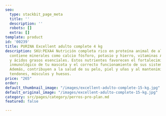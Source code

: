 ```yaml
---
seo:
  type: stackbit_page_meta
  title: ''
  description: ''
  robots: []
  extra: []
template: product
id: '00239'
title: PURINA Excellent adulto complete 4 kg
description: SKU:PEXA4 Nutrición completa rico en proteína animal de alto valor biológico,
  contiene minerales como calcio fósforo, potasio y hierro, vitaminas A, D y E, fibras
  y ácidos grasos esenciales. Estos nutrientes favorecen el fortalecimiento del sistema
  inmunológico de tu mascota y el correcto funcionamiento de sus sistemas vitales.
  Además, contribuyen a la salud de su pelo, piel y uñas y al mantenimiento de sus
  tendones, músculos y huesos.
price: "265"
order: 
default_thumbnail_image: "/images/excellent-adulto-complete-15-kg.jpg"
default_original_image: "/images/excellent-adulto-complete-15-kg.jpg"
category: src/pages/category/perros-pro-plan.md
featured: false

---
```

